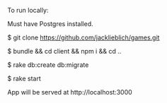 To run locally:

Must have Postgres installed.

$ git clone https://github.com/jacklieblich/games.git

$ bundle && cd client && npm i && cd ..

$ rake db:create db:migrate

$ rake start

App will be served at http://localhost:3000

